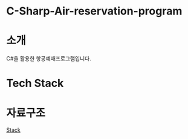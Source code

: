 # C-Sharp-Air-reservation-program

# 소개
C#을 활용한 항공예매프로그램입니다. 

# Tech Stack


# 자료구조
[Stack](https://velog.io/@woojindev1999/%ED%85%8C%EC%8A%A4%ED%8A%B8/)
